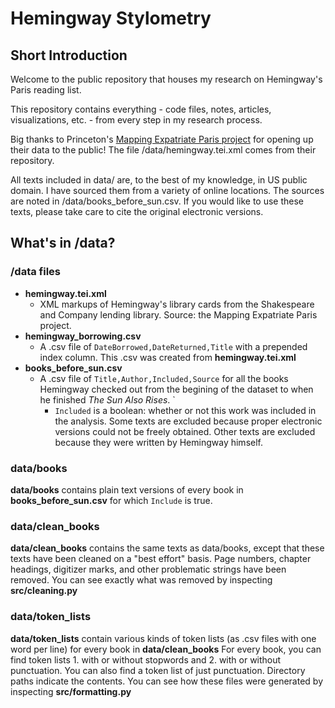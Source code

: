 # Hemingway Stylometry

## Short Introduction
Welcome to the public repository that houses my research on Hemingway's Paris reading list.

This repository contains everything - code files, notes, articles, visualizations, etc. - from every step in my research process.

Big thanks to Princeton's [Mapping Expatriate Paris project](https://github.com/Princeton-CDH/mapping-expatriate-paris) for opening up their data to the public! The file /data/hemingway.tei.xml comes from their repository.

All texts included in data/ are, to the best of my knowledge, in US public domain. I have sourced them from a variety of online locations. The sources are noted in /data/books_before_sun.csv. If you would like to use these texts, please take care to cite the original electronic versions.

## What's in /data?

### /data files
- **hemingway.tei.xml**
  - XML markups of Hemingway's library cards from the Shakespeare and Company lending library. Source: the Mapping Expatriate Paris project.
- **hemingway_borrowing.csv**
  - A .csv file of `DateBorrowed,DateReturned,Title` with a prepended index column. This .csv was created from **hemingway.tei.xml**
- **books_before_sun.csv**
  - A .csv file of `Title,Author,Included,Source` for all the books Hemingway checked out from the begining of the dataset to
  when he finished *The Sun Also Rises*. `
    - `Included` is a boolean: whether or not this work was included in the analysis. Some texts are excluded because proper electronic versions could not be freely obtained. Other texts are excluded because they were written by Hemingway himself.
    
### data/books
**data/books** contains plain text versions of every book in **books_before_sun.csv** for which `Include` is true.

### data/clean_books
**data/clean_books** contains the same texts as data/books, except that these texts have been cleaned on a "best effort" basis. Page numbers, chapter headings, digitizer marks, and other problematic strings have been removed. You can see exactly what was removed by inspecting **src/cleaning.py**

### data/token_lists
**data/token_lists** contain various kinds of token lists (as .csv files with one word per line) for every book in **data/clean_books** For every book, you can find token lists 1. with or without stopwords and 2. with or without punctuation. You can also find a token list of just punctuation. Directory paths indicate the contents. You can see how these files were generated by inspecting **src/formatting.py**
